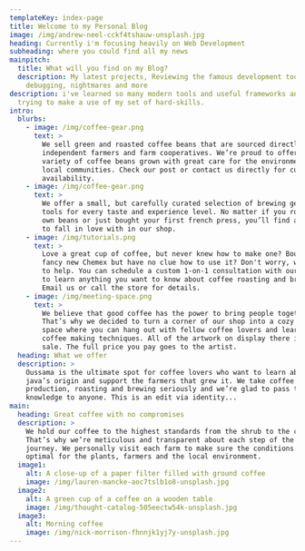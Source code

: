 ```yaml
---
templateKey: index-page
title: Welcome to my Personal Blog
image: /img/andrew-neel-cckf4tshauw-unsplash.jpg
heading: Currently i'm focusing heavily on Web Development
subheading: where you could find all my news
mainpitch:
  title: What will you find on my Blog?
  description: My latest projects, Reviewing the famous development tools, daily
    debugging, nightmares and more
description: i've learned so many modern tools and useful frameworks and i'm
  trying to make a use of my set of hard-skills.
intro:
  blurbs:
    - image: /img/coffee-gear.png
      text: >
        We sell green and roasted coffee beans that are sourced directly from
        independent farmers and farm cooperatives. We’re proud to offer a
        variety of coffee beans grown with great care for the environment and
        local communities. Check our post or contact us directly for current
        availability.
    - image: /img/coffee-gear.png
      text: >
        We offer a small, but carefully curated selection of brewing gear and
        tools for every taste and experience level. No matter if you roast your
        own beans or just bought your first french press, you’ll find a gadget
        to fall in love with in our shop.
    - image: /img/tutorials.png
      text: >
        Love a great cup of coffee, but never knew how to make one? Bought a
        fancy new Chemex but have no clue how to use it? Don't worry, we’re here
        to help. You can schedule a custom 1-on-1 consultation with our baristas
        to learn anything you want to know about coffee roasting and brewing.
        Email us or call the store for details.
    - image: /img/meeting-space.png
      text: >
        We believe that good coffee has the power to bring people together.
        That’s why we decided to turn a corner of our shop into a cozy meeting
        space where you can hang out with fellow coffee lovers and learn about
        coffee making techniques. All of the artwork on display there is for
        sale. The full price you pay goes to the artist.
  heading: What we offer
  description: >
    Oussama is the ultimate spot for coffee lovers who want to learn about their
    java’s origin and support the farmers that grew it. We take coffee
    production, roasting and brewing seriously and we’re glad to pass that
    knowledge to anyone. This is an edit via identity...
main:
  heading: Great coffee with no compromises
  description: >
    We hold our coffee to the highest standards from the shrub to the cup.
    That’s why we’re meticulous and transparent about each step of the coffee’s
    journey. We personally visit each farm to make sure the conditions are
    optimal for the plants, farmers and the local environment.
  image1:
    alt: A close-up of a paper filter filled with ground coffee
    image: /img/lauren-mancke-aoc7tslb1o8-unsplash.jpg
  image2:
    alt: A green cup of a coffee on a wooden table
    image: /img/thought-catalog-505eectw54k-unsplash.jpg
  image3:
    alt: Morning coffee
    image: /img/nick-morrison-fhnnjk1yj7y-unsplash.jpg
---
```

